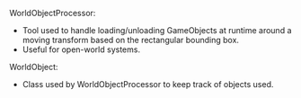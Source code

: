 WorldObjectProcessor:
  - Tool used to handle loading/unloading GameObjects at runtime around a moving transform based on the rectangular bounding box.
  - Useful for open-world systems.


WorldObject:
  - Class used by WorldObjectProcessor to keep track of objects used.
